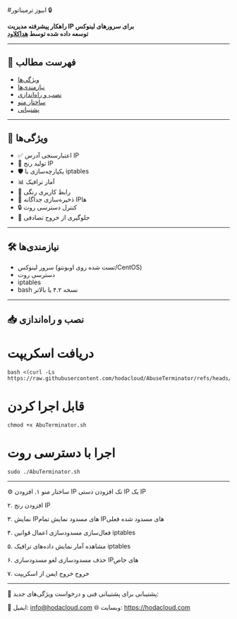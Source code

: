 #ابیوز ترمیناتور 🔒

**راهکار پیشرفته مدیریت IP برای سرورهای لینوکس**  
**توسعه داده شده توسط [هداکلاود](https://hodacloud.com)**

----------------------------------------------

## 📖 فهرست مطالب
- [ویژگی‌ها](#-ویژگیها)
- [نیازمندی‌ها](#-نیازمندیها)
- [نصب و راه‌اندازی](#-نصب-و-راهاندازی)
- [ساختار منو](#-ساختار-منو)
- [پشتیبانی](#-پشتیبانی)

----------------------------------------------

## 🚀 ویژگی‌ها
- ✅ اعتبارسنجی آدرس IP
- 🔄 تولید رنج IP
- 🛡️ یکپارچه‌سازی با iptables
- 📊 آمار ترافیک
- 🎨 رابط کاربری رنگی
- 📁 ذخیره‌سازی جداگانه IPها
- 🔒 کنترل دسترسی روت
- 🚫 جلوگیری از خروج تصادفی

----------------------------------------------

## 🛠️ نیازمندی‌ها
- سرور لینوکس (تست شده روی اوبونتو/CentOS)
- دسترسی روت
- iptables
- bash نسخه ۴.۲ یا بالاتر

----------------------------------------------

## 📥 نصب و راه‌اندازی

# دریافت اسکریپت
```
bash <(curl -Ls https://raw.githubusercontent.com/hodacloud/AbuseTerminator/refs/heads/main/AbuseTerminator.sh)
```

# قابل اجرا کردن
```
chmod +x AbuTerminator.sh
```
# اجرا با دسترسی روت
```
sudo ./AbuTerminator.sh
```
----------------------------------------------
⚙️ ساختار منو
۱. افزودن IP تک
افزودن دستی IP یک IP

۲. افزودن رنج IP

۳. نمایش IPهای مسدود
نمایش تمام IPهای مسدود شده فعلی

۴. فعال‌سازی مسدودسازی
اعمال قوانین iptables

۵. مشاهده آمار
نمایش داده‌های ترافیک iptables

۶. حذف مسدودسازی
لغو مسدودسازی IPهای خاص

۷. خروج
خروج ایمن از اسکریپت

----------------------------------------------

📧 پشتیبانی
برای پشتیبانی فنی و درخواست ویژگی‌های جدید:

📩 ایمیل:
info@hodacloud.com
🌐 وبسایت:
https://hodacloud.com

